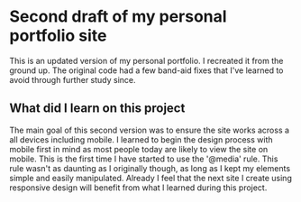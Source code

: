 # Second draft of my personal portfolio site
This is an updated version of my personal portfolio. I recreated it from the ground up. The original code had a few band-aid fixes that I've learned to avoid through further study since.

## What did I learn on this project

The main goal of this second version was to ensure the site works across a all devices including mobile. I learned to begin the design process with mobile first in mind as most people today are likely to view the site on mobile. This is the first time I have started to use the '@media' rule. This rule wasn't as daunting as I originally though, as long as I kept my elements simple and easily manipulated. Already I feel that the next site I create using responsive design will benefit from what I learned during this project.
